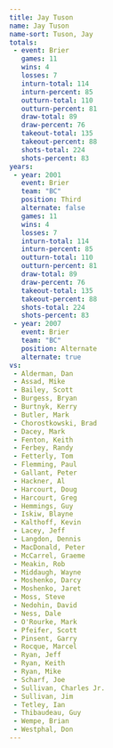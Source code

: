 ```yaml
---
title: Jay Tuson
name: Jay Tuson
name-sort: Tuson, Jay
totals:
 - event: Brier
   games: 11
   wins: 4
   losses: 7
   inturn-total: 114
   inturn-percent: 85
   outturn-total: 110
   outturn-percent: 81
   draw-total: 89
   draw-percent: 76
   takeout-total: 135
   takeout-percent: 88
   shots-total: 224
   shots-percent: 83
years:
 - year: 2001
   event: Brier
   team: "BC"
   position: Third
   alternate: false
   games: 11
   wins: 4
   losses: 7
   inturn-total: 114
   inturn-percent: 85
   outturn-total: 110
   outturn-percent: 81
   draw-total: 89
   draw-percent: 76
   takeout-total: 135
   takeout-percent: 88
   shots-total: 224
   shots-percent: 83
 - year: 2007
   event: Brier
   team: "BC"
   position: Alternate
   alternate: true
vs:
 - Alderman, Dan
 - Assad, Mike
 - Bailey, Scott
 - Burgess, Bryan
 - Burtnyk, Kerry
 - Butler, Mark
 - Chorostkowski, Brad
 - Dacey, Mark
 - Fenton, Keith
 - Ferbey, Randy
 - Fetterly, Tom
 - Flemming, Paul
 - Gallant, Peter
 - Hackner, Al
 - Harcourt, Doug
 - Harcourt, Greg
 - Hemmings, Guy
 - Iskiw, Blayne
 - Kalthoff, Kevin
 - Lacey, Jeff
 - Langdon, Dennis
 - MacDonald, Peter
 - McCarrel, Graeme
 - Meakin, Rob
 - Middaugh, Wayne
 - Moshenko, Darcy
 - Moshenko, Jaret
 - Moss, Steve
 - Nedohin, David
 - Ness, Dale
 - O'Rourke, Mark
 - Pfeifer, Scott
 - Pinsent, Garry
 - Rocque, Marcel
 - Ryan, Jeff
 - Ryan, Keith
 - Ryan, Mike
 - Scharf, Joe
 - Sullivan, Charles Jr.
 - Sullivan, Jim
 - Tetley, Ian
 - Thibaudeau, Guy
 - Wempe, Brian
 - Westphal, Don
---
```

